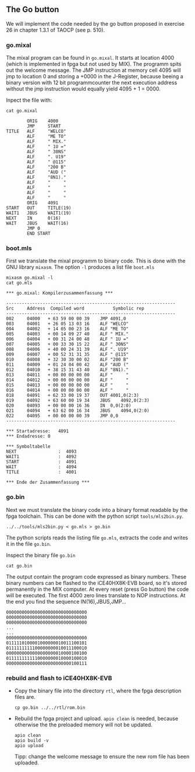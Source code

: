 ## The Go button
We will implement the code needed by the go button proposed in  exercise 26 in chapter 1.3.1 of TAOCP (see p. 510).


### go.mixal
The mixal program can be found in `go.mixal`. It starts at location 4000 (which is implemented in fpga but not used by MIX). The programm spits out the welcome message. The JMP instruction at memory cell 4095 will jmp to location 0 and storing a +0000 in the J-Register, because beeing a binary version with 12 bit programmcounter the next execution address without the jmp instruction would equally yield 4095 + 1 = 0000.

Inpect the file with:
```
cat go.mixal
```

```
		ORIG 	4000
		JMP		START
TITLE	ALF		"WELCO"
		ALF		"ME TO"
		ALF		" MIX."
		ALF		" 1U ="
		ALF		" 30NS"
		ALF		". U19"
		ALF		" @115"
		ALF		"200 B"
		ALF		"AUD ("
		ALF		"8N1)."
		ALF		"     "
		ALF		"     "
		ALF		"     "
		ALF		"     "
		ORIG	4091
START	OUT 	TITLE(19)
WAIT1	JBUS	WAIT1(19)
NEXT	IN		0(16)
WAIT	JBUS	WAIT(16)
		JMP	0	
		END	START

```

### boot.mls
First we translate the mixal programm to binary code. This is done with the GNU library `mixasm`. The option `-l` produces a list file `boot.mls`

```
mixasm go.mixal -l
cat go.mls
```
```
*** go.mixal: Kompilerzusammenfassung ***

-----------------------------------------------------------------
Src     Address  Compiled word           Symbolic rep
-----------------------------------------------------------------
002     04000   + 63 59 00 00 39 	JMP	4091,0
003     04001   + 26 05 13 03 16 	ALF	"WELCO"
004     04002   + 14 05 00 23 16 	ALF	"ME TO"
005     04003   + 00 14 09 27 40 	ALF	" MIX."
006     04004   + 00 31 24 00 48 	ALF	" 1U ="
007     04005   + 00 33 30 15 22 	ALF	" 30NS"
008     04006   + 40 00 24 31 39 	ALF	". U19"
009     04007   + 00 52 31 31 35 	ALF	" @115"
010     04008   + 32 30 30 00 02 	ALF	"200 B"
011     04009   + 01 24 04 00 42 	ALF	"AUD ("
012     04010   + 38 15 31 43 40 	ALF	"8N1)."
013     04011   + 00 00 00 00 00 	ALF	"     "
014     04012   + 00 00 00 00 00 	ALF	"     "
015     04013   + 00 00 00 00 00 	ALF	"     "
016     04014   + 00 00 00 00 00 	ALF	"     "
018     04091   + 62 33 00 19 37 	OUT	4001,0(2:3)
019     04092   + 63 60 00 19 34 	JBUS	4092,0(2:3)
020     04093   + 00 00 00 16 36 	IN	0,0(2:0)
021     04094   + 63 62 00 16 34 	JBUS	4094,0(2:0)
022     04095   + 00 00 00 00 39 	JMP	0,0
-----------------------------------------------------------------

*** Startadresse:	4091
*** Endadresse:	0

*** Symboltabelle
NEXT                :  4093
WAIT1               :  4092
START               :  4091
WAIT                :  4094
TITLE               :  4001

*** Ende der Zusammenfassung ***
```

### go.bin

Next we must translate the binary code into a binary format readable by the fpga toolchain. This can be done with the python script `tools/mls2bin.py`.

```
../../tools/mls2bin.py < go.mls > go.bin
```

The python scripts reads the listing file `go.mls`, extracts the code and writes it in the file `go.bin`.

Inspect the binary file `go.bin`

```
cat go.bin
```
The output contain the program code expressed as binary numbers. These binary numbers can be flashed to the iCE40HX8K-EVB board, so it's stored permanently in the MIX computer. At every reset (press Go button) the code will be executed. The first 4000 zero lines translate to NOP instructions. At the end you find the sequence IN(16),JBUS,JMP...
```
0000000000000000000000000000000
0000000000000000000000000000000
0000000000000000000000000000000
...
...
0000000000000000000000000000000
0111110100001000000010011100101
0111111111100000000010011100010
0000000000000000000010000100100
0111111111110000000010000100010
0000000000000000000000000100111
```
### rebuild and flash to iCE40HX8K-EVB

* Copy the binary file into the directory `rtl`, where the fpga description files are.

	```
	cp go.bin ../../rtl/rom.bin
	```

* Rebuild the fpga project and upload. `apio clean` is needed, because otherwise the the preloaded memory will not be updated.
	```
	apio clean
	apio build -v
	apio upload
	```
	
	Tipp: change the welcome message to ensure the new rom file has been uploaded.
	